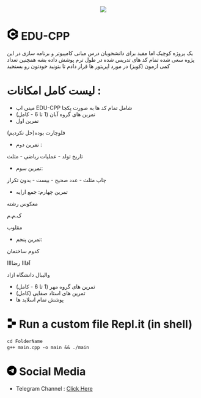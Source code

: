 <div align="center"><img src="https://pub-f3b44c90882f4cd189da08d385eb4a7e.r2.dev/app.png" width="700"></div>

# <img src="https://raw.githubusercontent.com/ahspace7/EDU-CPP/main/object-storage/cpp.svg" width="30" heght="3-">  EDU-CPP
یک پروژه کوچیک اما مفید برای دانشجویان درس مبانی کامپیوتر و برنامه سازی
در این پژوه سعی شده تمام کد های تدریس شده در طول ترم پوشش داده بشه همچنین تعداد کمی ازمون  (کویز) در مورد اپریتور ها قرار دادم تا بتونید خودتون رو بسنجید

# لیست کامل امکانات :
* مینی اپ EDU-CPP  شامل تمام کد ها به صورت یکجا
* تمرین های گروه آبان (1 تا 6 - کامل)
* تمرین اول

فلوچارت بوده(حل نکردیم)

* تمرین دوم : 

 تاریخ تولد -  عملیات ریاضی - مثلث

* تمرین سوم:

 چاپ مثلث - عدد صحیح - بیست - بدون تکرار

* تمرین چهارم:
 جمع ارایه

 معکوس رشته

 ک.م.م

 مقلوب

* تمرین پنجم:

 کدوم ساختمان

 آقااا رضاااا

 والیبال دانشگاه ازاد
* تمرین های گروه مهر (1 تا 6 - کامل)
* تمرین های استاد صفایی (کامل)
* پوشش تمام اسلاید ها

# <img src="https://raw.githubusercontent.com/ahspace7/EDU-CPP/main/object-storage/replit.svg" width="25" height="25"> Run a custom file Repl.it (in shell)
```run
cd FolderName
g++ main.cpp -o main && ./main
```
# <img src="https://raw.githubusercontent.com/ahspace7/EDU-CPP/main/object-storage/social.svg" width="25"> Social Media
- Telegram Channel : [Click Here](https://t.me/LE_CEIT_QIAU)
